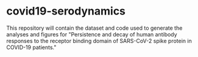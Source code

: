 # covid19-serodynamics
This repository will contain the dataset and code used to generate the analyses and figures for "Persistence and decay of human antibody responses to the receptor binding domain of SARS-CoV-2 spike protein in COVID-19 patients."
